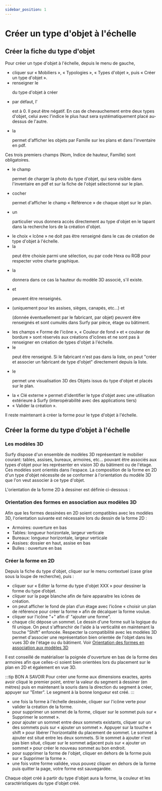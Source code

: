 ```yaml
---
sidebar_position: 1
---
```

# Créer un type d'objet à l'échelle

## Créer la fiche du type d'objet

<Youtube code="89my-CVLjOo"/>

Pour créer un type d'objet à l'échelle, depuis le menu de gauche,

-	cliquer sur « Mobiliers », « Typologies », « Types d'objet », puis « Créer un type d'objet ».
-	renseigner le <P code="itemType:name" /> du type d'objet à créer
-	par défaut, l'<P code="itemType:zIndex" /> est à 0. Il peut être négatif. En cas de chevauchement entre deux types d'objet, celui avec l'indice le plus haut sera systématiquement placé au-dessus de l'autre.
-	la <P code="itemType:itemTypeFamily" /> permet d'afficher les objets par Famille sur les plans et dans l'inventaire en pdf.

Ces trois premiers champs (Nom, Indice de hauteur, Famille) sont obligatoires.

-	le champ <P code="itemType:picture" /> permet de charger la photo du type d'objet, qui sera visible dans l'inventaire en pdf et sur la fiche de l'objet sélectionné sur le plan.
-	cocher <P code="itemType:displayItemReferenceInMap" /> permet d'afficher le champ « Référence » de chaque objet sur le plan.
-	un <P code="itemType:code" /> particulier vous donnera accès directement au type d'objet en le tapant dans la recherche lors de la création d'objet.
-	le choix « Icône » ne doit pas être renseigné dans le cas de création de type d'objet à l'échelle.
-	la <P code="itemType:color" /> peut être choisie parmi une sélection, ou par code Hexa ou RGB pour respecter votre charte graphique.
-	la <P code="itemType:height" /> donnera dans ce cas la hauteur du modèle 3D associé, s'il existe.
-	<P code="itemType:description" /> et <P code="itemType:price" /> peuvent être renseignés.
-	<P code="itemType:seatsCount" /> (uniquement pour les assises, sièges, canapés, etc…) et <P code="itemType:carbonFootprint" /> (donnée éventuellement par le fabricant, par objet) peuvent être renseignés et sont cumulés dans Surfy par pièce, étage ou bâtiment.
-	les champs « Forme de l'icône », « Couleur de fond » et « couleur de bordure » sont réservés aux créations d'icônes et ne sont pas à renseigner en création de types d'objet à l'échelle.
-	le <P code="itemType:manufacturer" /> peut être renseigné. Si le fabricant n'est pas dans la liste, on peut "créer et associer un fabricant de type d'objet" directement depuis la liste.
-	le <P code="itemType:object3dModel" /> permet une visualisation 3D des Objets issus du type d'objet et placés sur le plan.
-	la « Clé externe » permet d'identifier le type d'objet avec une utilisation extérieure à Surfy (interopérabilité avec des applications tiers)
-	« Valider la création ».

Il reste maintenant à créer la forme pour le type d'objet à l'échelle.

## Créer la forme du type d’objet à l'échelle

### Les modèles 3D
Surfy dispose d'un ensemble de modèles 3D représentant le mobilier courant: tables, assises, bureaux, armoires, etc... pouvant être associés aux types d'objet pour les représenter en vision 3D du bâtiment ou de l'étage.
Ces modèles sont orientés dans l'espace. La composition de la forme en 2D d'un type d'objet nécessite de se conformer à l'orientation du modèle 3D que l'on veut associer à ce type d'objet. 

L'orientation de la forme 2D à dessiner est définie ci-dessous :

### Orientation des formes en association aux modèles 3D

Afin que les formes dessinées en 2D soient compatibles avec les modèles 3D, l'orientation suivante est nécessaire lors du dessin de la forme 2D :
-   Armoires: ouverture en bas
-   Tables: longueur horizontale, largeur verticale
-   Bureaux: longueur horizontale, largeur verticale
-   Assises: dossier en haut, assise en bas
-   Bulles : ouverture en bas

### Créer la forme en 2D

Depuis la fiche du type d'objet, cliquer sur le menu contextuel (case grise sous la loupe de recherche), puis :

-	cliquer sur « Editer la forme du type d'objet XXX » pour dessiner la forme du type d’objet.
-   cliquer sur la page blanche afin de faire apparaitre les icônes de création.
-	on peut afficher le fond de plan d’un étage avec l’icône « choisir un plan de référence pour créer la forme » afin de décalquer la forme voulue.
-   cliquer sur l'icône "+" afin d' "ajouter une forme".
-   chaque clic dépose un sommet. Le dessin d'une forme suit la logique du fil unique. On peut s'affranchir de l'aide à la verticalité en maintenant la touche "Shift" enfoncée. Respecter la compatibilité avec les modèles 3D permet d'associer une représentation bien orientée de l'objet dans les vues 3D de l'étage ou du bâtiment. Voir [Orientation des formes en association aux modèles 3D](/docs/tutorials/objects/itemtype/types-d-objet-a-l-echelle/create#orientation-des-formes-en-association-aux-modèles-3d)

Il est conseillé de matérialiser la poignée d'ouverture en bas de la forme des armoires afin que celles-ci soient bien orientées lors du placement sur le plan en 2D et également en vue 3D.

:::tip BON A SAVOIR
Pour créer une forme aux dimensions exactes, après avoir cliqué le premier point, entrer la valeur du segment à dessiner (en mètres) puis en maintenant la souris dans la direction du segment à créer, appuyer sur "Enter". Le segment à la bonne longueur est créé.
:::

-	une fois la forme à l'échelle dessinée, cliquer sur l'icône verte pour valider la création de la forme.
-	pour supprimer un sommet de la forme, cliquer sur le sommet puis sur « Supprimer le sommet ».
-	pour ajouter un sommet entre deux sommets existants, cliquer sur un des sommets puis sur « ajouter un sommet ». Appuyer sur la touche « shift » pour libérer l'horizontalité du placement de sommet. Le sommet à ajouter est situé entre les deux sommets. Si le sommet à ajouter n'est pas bien situé, cliquer sur le sommet adjacent puis sur « ajouter un sommet » pour créer le nouveau sommet au bon endroit.
-	pour supprimer la forme de l'objet, cliquer en dehors de la forme puis sur « Supprimer la forme ».
-	une fois votre forme validée, vous pouvez cliquer en dehors de la forme puis quitter la page, votre forme est sauvegardée.

Chaque objet créé à partir du type d'objet aura la forme, la couleur et les caractéristiques du type d'objet créé.
